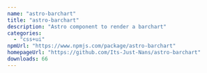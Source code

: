 ```yaml
---
name: "astro-barchart"
title: "astro-barchart"
description: "Astro component to render a barchart"
categories:
  - "css+ui"
npmUrl: "https://www.npmjs.com/package/astro-barchart"
homepageUrl: "https://github.com/Its-Just-Nans/astro-barchart"
downloads: 66
---
```

